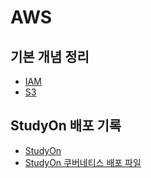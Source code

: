 # AWS

## 기본 개념 정리

- [IAM](https://github.com/hyeyoon0808/TIL/blob/master/AWS/What%20is%20IAM.md)
- [S3](https://github.com/hyeyoon0808/TIL/blob/master/AWS/What%20is%20S3.md)

## StudyOn 배포 기록

- [StudyOn](https://github.com/hyeyoon0808/studyON_fe)
- [StudyOn 쿠버네티스 배포 파일](https://github.com/hyeyoon0808/TIL/tree/master/AWS/%EB%B0%B0%ED%8F%AC)
